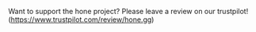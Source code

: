 Want to support the hone project? Please leave a review on our trustpilot! (https://www.trustpilot.com/review/hone.gg)

